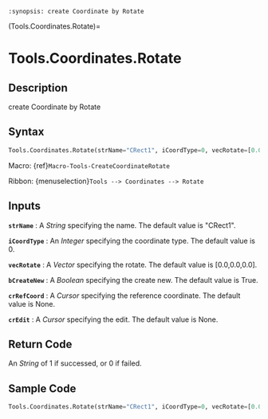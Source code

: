 ```{module} Tools.Coordinates.Rotate()
:synopsis: create Coordinate by Rotate
```

(Tools.Coordinates.Rotate)=

# Tools.Coordinates.Rotate

## Description

create Coordinate by Rotate

## Syntax

```python
Tools.Coordinates.Rotate(strName="CRect1", iCoordType=0, vecRotate=[0.0,0.0,0.0], bCreateNew=True, crRefCoord=None, crEdit=None)
```

Macro: {ref}`Macro-Tools-CreateCoordinateRotate`

Ribbon: {menuselection}`Tools --> Coordinates --> Rotate`

## Inputs

**`strName`**
: A _String_ specifying the name. The default value is "CRect1".

**`iCoordType`**
: An _Integer_ specifying the coordinate type. The default value is 0.

**`vecRotate`**
: A _Vector_ specifying the rotate. The default value is [0.0,0.0,0.0].

**`bCreateNew`**
: A _Boolean_ specifying the create new. The default value is True.

**`crRefCoord`**
: A _Cursor_ specifying the reference coordinate. The default value is None.

**`crEdit`**
: A _Cursor_ specifying the edit. The default value is None.

## Return Code

An _String_ of 1 if successed, or 0 if failed.

## Sample Code

```python
Tools.Coordinates.Rotate(strName="CRect1", iCoordType=0, vecRotate=[0.0,0.0,0.0], bCreateNew=True, crRefCoord=None, crEdit=None)
```
